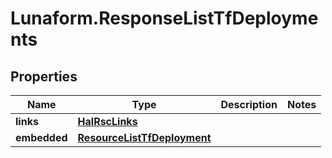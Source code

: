 # Lunaform.ResponseListTfDeployments

## Properties
Name | Type | Description | Notes
------------ | ------------- | ------------- | -------------
**links** | [**HalRscLinks**](HalRscLinks.md) |  | 
**embedded** | [**ResourceListTfDeployment**](ResourceListTfDeployment.md) |  | 



